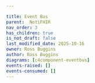 ```yaml
---

title: Event Bus
parent:  NotiFHIR
nav_order: 3
has_children: true
is_not_draft: false
last_modified_date: 2025-10-16
owner: Ross Buggins
author: Ross Buggins
diagrams: [c4component-eventbus]
events-raised: []
events-consumed: []
---
```


